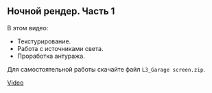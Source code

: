 ## Ночной рендер. Часть 1

В этом видео:

- Текстурирование.
- Работа с источниками света.
- Проработка антуража.

Для самостоятельной работы скачайте файл `L3_Garage screen.zip`.

[Video](https://player.softculture.cc/embed/RHV/RHV_2.28.03_L3-1_Third_Day)
